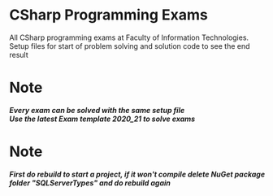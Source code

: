# CSharp Programming Exams
 All CSharp programming exams at Faculty of Information Technologies. 
Setup files for start of problem solving and solution code to see the end result
# Note
***Every exam can be solved with the same setup file***<br>
***Use the latest Exam template 2020_21 to solve exams***
<br />
# Note
***First do rebuild to start a project, if it won't compile delete NuGet package folder "SQLServerTypes" and do rebuild again*** 

